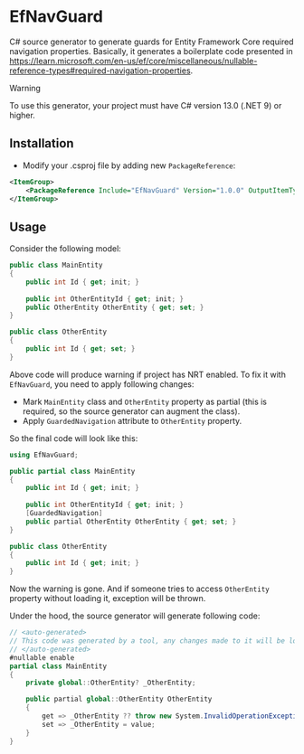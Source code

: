 # EfNavGuard

C# source generator to generate guards for Entity Framework Core required navigation properties. Basically, it generates a boilerplate code presented in https://learn.microsoft.com/en-us/ef/core/miscellaneous/nullable-reference-types#required-navigation-properties.

> [!WARNING]  
> To use this generator, your project must have C# version 13.0 (.NET 9) or higher.

## Installation

- Modify your .csproj file by adding new `PackageReference`:

```xml
<ItemGroup>
    <PackageReference Include="EfNavGuard" Version="1.0.0" OutputItemType="Analyzer" ReferenceOutputAssembly="false" />
</ItemGroup>
```

## Usage

Consider the following model:

```csharp
public class MainEntity
{
    public int Id { get; init; }
    
    public int OtherEntityId { get; init; }
    public OtherEntity OtherEntity { get; set; }
}

public class OtherEntity
{
    public int Id { get; set; }
}
```

Above code will produce warning if project has NRT enabled. To fix it with `EfNavGuard`, you need to apply following changes:

- Mark `MainEntity` class and `OtherEntity` property as partial (this is required, so the source generator can augment the class).
- Apply `GuardedNavigation` attribute to `OtherEntity` property.

So the final code will look like this:

```csharp
using EfNavGuard;

public partial class MainEntity
{
    public int Id { get; init; }
    
    public int OtherEntityId { get; init; }
    [GuardedNavigation]
    public partial OtherEntity OtherEntity { get; set; }
}

public class OtherEntity
{
    public int Id { get; init; }
}
```

Now the warning is gone. And if someone tries to access `OtherEntity` property without loading it, exception will be thrown.

Under the hood, the source generator will generate following code:

```csharp
// <auto-generated>
// This code was generated by a tool, any changes made to it will be lost.
// </auto-generated>
#nullable enable
partial class MainEntity
{
    private global::OtherEntity? _OtherEntity;

    public partial global::OtherEntity OtherEntity
    {
        get => _OtherEntity ?? throw new System.InvalidOperationException("OtherEntity was not loaded. Make sure to include it in the query.");
        set => _OtherEntity = value;
    }
}
```
